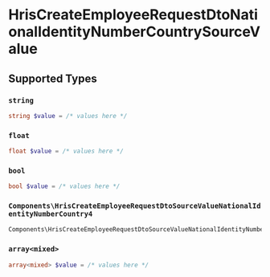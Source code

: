 # HrisCreateEmployeeRequestDtoNationalIdentityNumberCountrySourceValue


## Supported Types

### `string`

```php
string $value = /* values here */
```

### `float`

```php
float $value = /* values here */
```

### `bool`

```php
bool $value = /* values here */
```

### `Components\HrisCreateEmployeeRequestDtoSourceValueNationalIdentityNumberCountry4`

```php
Components\HrisCreateEmployeeRequestDtoSourceValueNationalIdentityNumberCountry4 $value = /* values here */
```

### `array<mixed>`

```php
array<mixed> $value = /* values here */
```

